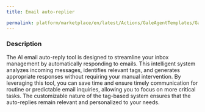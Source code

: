 ```yaml
---
title: Email auto-replier

permalink: platform/marketplace/en/latest/Actions/GaleAgentTemplates/GaleTL_023
---
```

### Description

The AI email auto-reply tool is designed to streamline your inbox management by automatically responding to emails. This intelligent system analyzes incoming messages, identifies relevant tags, and generates appropriate responses without requiring your manual intervention. By leveraging this tool, you can save time and ensure timely communication for routine or predictable email inquiries, allowing you to focus on more critical tasks. The customizable nature of the tag-based system ensures that the auto-replies remain relevant and personalized to your needs.